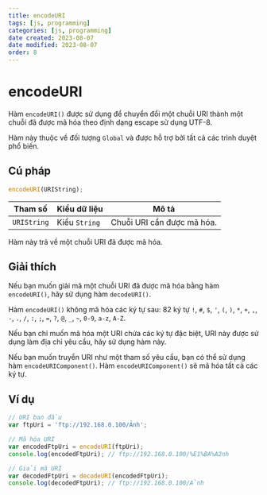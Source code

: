 ```yaml
---
title: encodeURI
tags: [js, programming]
categories: [js, programming]
date created: 2023-08-07
date modified: 2023-08-07
order: 8
---
```


# encodeURI

Hàm `encodeURI()` được sử dụng để chuyển đổi một chuỗi URI thành một chuỗi đã được mã hóa theo định dạng escape sử dụng UTF-8.

Hàm này thuộc về đối tượng `Global` và được hỗ trợ bởi tất cả các trình duyệt phổ biến.

## Cú pháp

```js
encodeURI(URIString);
```

| Tham số       | Kiểu dữ liệu | Mô tả                        |
| ------------- | ------------ | --------------------------- |
| `URIString`   | Kiểu `String`| Chuỗi URI cần được mã hóa.   |

Hàm này trả về một chuỗi URI đã được mã hóa.

## Giải thích

Nếu bạn muốn giải mã một chuỗi URI đã được mã hóa bằng hàm `encodeURI()`, hãy sử dụng hàm `decodeURI()`.

Hàm `encodeURI()` không mã hóa các ký tự sau: 82 ký tự `!`, `#`, `$`, `'`, `(`, `)`, `*`, `+`, `,`, `-`, `.`, `/`, `:`, `;`, `=`, `?`, `@`, `_`, `~`, `0-9`, `a-z`, `A-Z`.

Nếu bạn chỉ muốn mã hóa một URI chứa các ký tự đặc biệt, URI này được sử dụng làm địa chỉ yêu cầu, hãy sử dụng hàm này.

Nếu bạn muốn truyền URI như một tham số yêu cầu, bạn có thể sử dụng hàm `encodeURIComponent()`. Hàm `encodeURIComponent()` sẽ mã hóa tất cả các ký tự.

## Ví dụ

```js
// URI ban đầu
var ftpUri = 'ftp://192.168.0.100/Ảnh';

// Mã hóa URI
var encodedFtpUri = encodeURI(ftpUri);
console.log(encodedFtpUri); // ftp://192.168.0.100/%E1%BA%A2nh

// Giải mã URI
var decodedFtpUri = decodeURI(encodedFtpUri);
console.log(decodedFtpUri); // ftp://192.168.0.100/Ảnh
```
